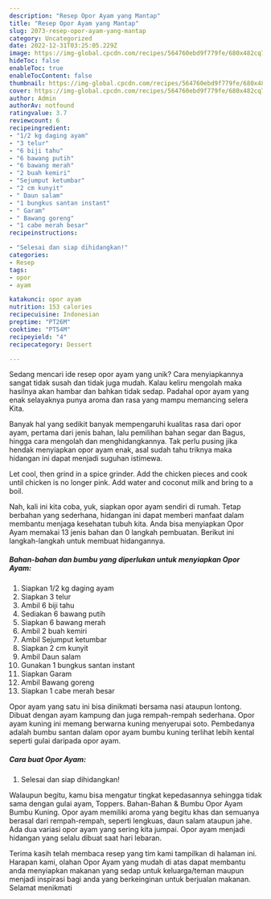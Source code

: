 ```yaml
---
description: "Resep Opor Ayam yang Mantap"
title: "Resep Opor Ayam yang Mantap"
slug: 2073-resep-opor-ayam-yang-mantap
category: Uncategorized
date: 2022-12-31T03:25:05.229Z
image: https://img-global.cpcdn.com/recipes/564760ebd9f779fe/680x482cq70/opor-ayam-foto-resep-utama.jpg
hideToc: false
enableToc: true
enableTocContent: false
thumbnail: https://img-global.cpcdn.com/recipes/564760ebd9f779fe/680x482cq70/opor-ayam-foto-resep-utama.jpg
cover: https://img-global.cpcdn.com/recipes/564760ebd9f779fe/680x482cq70/opor-ayam-foto-resep-utama.jpg
author: Admin
authorAv: notfound
ratingvalue: 3.7
reviewcount: 6
recipeingredient:
- "1/2 kg daging ayam"
- "3 telur"
- "6 biji tahu"
- "6 bawang putih"
- "6 bawang merah"
- "2 buah kemiri"
- "Sejumput ketumbar"
- "2 cm kunyit"
- " Daun salam"
- "1 bungkus santan instant"
- " Garam"
- " Bawang goreng"
- "1 cabe merah besar"
recipeinstructions:

- "Selesai dan siap dihidangkan!"
categories:
- Resep
tags:
- opor
- ayam

katakunci: opor ayam 
nutrition: 153 calories
recipecuisine: Indonesian
preptime: "PT26M"
cooktime: "PT54M"
recipeyield: "4"
recipecategory: Dessert

---
```





Sedang mencari ide resep opor ayam yang unik? Cara menyiapkannya sangat tidak susah dan tidak juga mudah. Kalau keliru mengolah maka hasilnya akan hambar dan bahkan tidak sedap. Padahal opor ayam yang enak selayaknya punya aroma dan rasa yang mampu memancing selera Kita.





Banyak hal yang sedikit banyak mempengaruhi kualitas rasa dari opor ayam, pertama dari jenis bahan, lalu pemilihan bahan segar dan Bagus, hingga cara mengolah dan menghidangkannya. Tak perlu pusing jika hendak menyiapkan opor ayam enak,      asal sudah tahu triknya maka hidangan ini dapat menjadi suguhan istimewa.














Let cool, then grind in a spice grinder. Add the chicken pieces and cook until chicken is no longer pink. Add water and coconut milk and bring to a boil.






Nah, kali ini kita coba, yuk, siapkan opor ayam sendiri di rumah. Tetap berbahan yang sederhana, hidangan ini dapat memberi manfaat dalam membantu menjaga kesehatan tubuh kita. Anda bisa menyiapkan Opor Ayam memakai 13 jenis bahan dan 0 langkah pembuatan. Berikut ini langkah-langkah untuk membuat hidangannya.

<!--inarticleads1-->

##### Bahan-bahan dan bumbu yang diperlukan untuk menyiapkan Opor Ayam:

1. Siapkan 1/2 kg daging ayam
1. Siapkan 3 telur
1. Ambil 6 biji tahu
1. Sediakan 6 bawang putih
1. Siapkan 6 bawang merah
1. Ambil 2 buah kemiri
1. Ambil Sejumput ketumbar
1. Siapkan 2 cm kunyit
1. Ambil  Daun salam
1. Gunakan 1 bungkus santan instant
1. Siapkan  Garam
1. Ambil  Bawang goreng
1. Siapkan 1 cabe merah besar


Opor ayam yang satu ini bisa dinikmati bersama nasi ataupun lontong. Dibuat dengan ayam kampung dan juga rempah-rempah sederhana. Opor ayam kuning ini memang berwarna kuning menyerupai soto. Pembedanya adalah bumbu santan dalam opor ayam bumbu kuning terlihat lebih kental seperti gulai daripada opor ayam. 

<!--inarticleads2-->

##### Cara buat Opor Ayam:


1. Selesai dan siap dihidangkan!

Walaupun begitu, kamu bisa mengatur tingkat kepedasannya sehingga tidak sama dengan gulai ayam, Toppers. Bahan-Bahan &amp; Bumbu Opor Ayam Bumbu Kuning. Opor ayam memiliki aroma yang begitu khas dan semuanya berasal dari rempah-rempah, seperti lengkuas, daun salam ataupun jahe. Ada dua variasi opor ayam yang sering kita jumpai. Opor ayam menjadi hidangan yang selalu dibuat saat hari lebaran. 

Terima kasih telah membaca resep yang tim kami tampilkan di halaman ini. Harapan kami, olahan Opor Ayam yang mudah di atas dapat membantu anda menyiapkan makanan yang sedap untuk keluarga/teman maupun menjadi inspirasi bagi anda yang berkeinginan untuk berjualan makanan. Selamat menikmati
